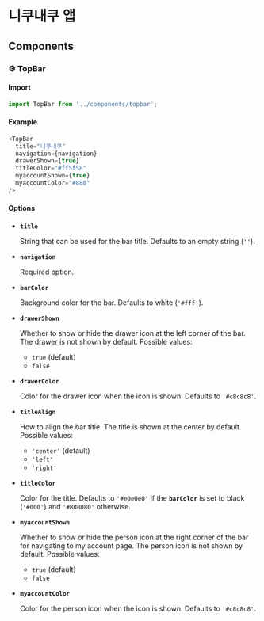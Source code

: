 # 니쿠내쿠 앱


## Components

### :gear: TopBar

#### Import 

```javascript
import TopBar from '../components/topbar';
```

#### Example

```javascript
<TopBar 
  title="니쿠내쿠" 
  navigation={navigation}
  drawerShown={true}
  titleColor="#ff5f58"
  myaccountShown={true}
  myaccountColor="#888"
/>
```

#### Options

- **`title`**

	String that can be used for the bar title. Defaults to an empty string (`''`).

- **`navigation`**

	Required option.

- **`barColor`**

	Background color for the bar. Defaults to white (`'#fff'`).

- **`drawerShown`**

	Whether to show or hide the drawer icon at the left corner of the bar. The drawer is not shown by default. Possible values:
	- `true` (default)
	- `false`

- **`drawerColor`**

	Color for the drawer icon when the icon is shown. Defaults to `'#c8c8c8'`.

- **`titleAlign`**

	How to align the bar title. The title is shown at the center by default. Possible values:
	- `'center'` (default)
	- `'left'`
	- `'right'`

- **`titleColor`**

	Color for the title. Defaults to `'#e0e0e0'` if the **`barColor`** is set to black (`'#000'`) and `'#808080'` otherwise.

- **`myaccountShown`**

	Whether to show or hide the person icon at the right corner of the bar for navigating to my account page. The person icon is not shown by default. Possible values:
	- `true` (default)
	- `false`

- **`myaccountColor`**

	Color for the person icon when the icon is shown. Defaults to `'#c8c8c8'`.